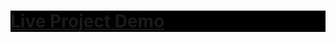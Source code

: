 <a href="https://srinivasgovvala.github.io/TODO-List/"><h1 style="color:red;background-color:black;">Live Project Demo</h1></a>

